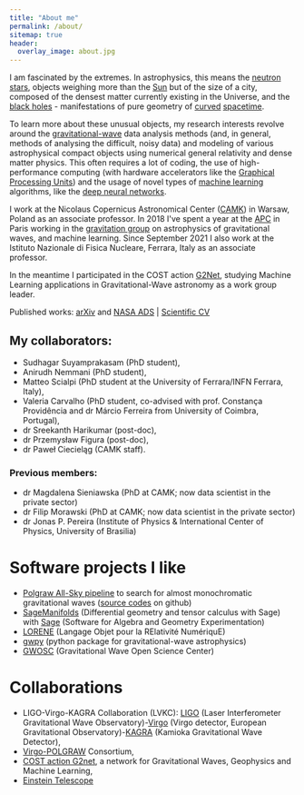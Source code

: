 ```yaml
---
title: "About me"
permalink: /about/
sitemap: true
header:
  overlay_image: about.jpg
---
```


I am fascinated by the extremes. In astrophysics, this means the [neutron stars](https://en.wikipedia.org/wiki/Neutron_star), objects weighing more than the [Sun](https://www.google.co.uk/#q=mass%20of%20the%20sun&rct=j) but of the size of a city, composed of the densest matter currently existing in the Universe, and the [black holes](https://en.wikipedia.org/wiki/Black_hole) - manifestations of pure geometry of [curved](https://en.wikipedia.org/wiki/General_relativity) [spacetime](https://en.wikipedia.org/wiki/Spacetime).

To learn more about these unusual objects, my research interests revolve around the [gravitational-wave](https://en.wikipedia.org/wiki/Gravitational_wave) data analysis methods (and, in general, methods of analysing the difficult, noisy data) and modeling of various astrophysical compact objects using numerical general relativity and dense matter physics. This often requires a lot of coding, the use of high-performance computing (with hardware accelerators like the [Graphical Processing Units](https://en.wikipedia.org/wiki/Graphics_processing_unit)) and the usage of novel types of [machine learning](https://en.wikipedia.org/wiki/Machine_learning) algorithms, like the [deep neural networks](https://en.wikipedia.org/wiki/Machine_learning).  

I work at the Nicolaus Copernicus Astronomical Center (<a target="_blank" href="http://www.camk.edu.pl/">CAMK</a>) in Warsaw, Poland as an associate professor. In 2018 I've spent a year at the [APC](http://www.apc.univ-paris7.fr/APC_CS/) in Paris working in the [gravitation group](http://www.apc.univ-paris7.fr/APC_CS/en/gravitation-0) on astrophysics of gravitational waves, and machine learning. Since September 2021 I also work at the Istituto Nazionale di Fisica Nucleare, Ferrara, Italy as an associate professor. 

In the meantime I participated in the COST action [G2Net](https://www.g2net.eu), studying Machine Learning applications in Gravitational-Wave astronomy as a work group leader. 

Published works: 
<a href="https://arxiv.org/search/?searchtype=author&query=Bejger&abstracts=show&size=200&order=-announced_date_first">arXiv</a> and <a href='https://ui.adsabs.harvard.edu/search/p_=0&q=%20author%3A"Bejger%2C%20M"&sort=date%20desc%2C%20bibcode%20desc'>NASA ADS</a> | <a target="_blank" href="http://users.camk.edu.pl/bejger/mbejger_cv.pdf">Scientific CV</a> 
 

## My collaborators:

* Sudhagar Suyamprakasam (PhD student),
* Anirudh Nemmani (PhD student),
* Matteo Scialpi (PhD student at the University of Ferrara/INFN Ferrara, Italy),
* Valeria Carvalho (PhD student, co-advised with prof. Constança Providência and dr Márcio Ferreira from University of Coimbra, Portugal),
* dr Sreekanth Harikumar (post-doc),
* dr Przemysław Figura (post-doc),
* dr Paweł Ciecieląg (CAMK staff).

### Previous members: 

* dr Magdalena Sieniawska (PhD at CAMK; now data scientist in the private sector) 
* dr Filip Morawski (PhD at CAMK; now data scientist in the private sector) 
* dr Jonas P. Pereira (Institute of Physics & International Center of Physics, University of Brasilia) 

# Software projects I like 
                
* <a href="http://mbejger.github.io/polgraw-allsky/">Polgraw All-Sky pipeline</a> to search for almost monochromatic gravitational waves (<a href="https://github.com/mbejger/polgraw-allsky">source codes</a> on github)
* <a href="http://sagemanifolds.obspm.fr">SageManifolds</a> (Differential geometry and tensor calculus with Sage) with <a href="http://www.sagemath.org">Sage</a> (Software for Algebra and Geometry Experimentation)
* <a href="http://www.lorene.obspm.fr">LORENE</a> (Langage Objet pour la RElativité NumériquE)
* <a href="https://gwpy.github.io">gwpy</a> (python package for gravitational-wave astrophysics)
* <a href="https://www.gw-openscience.org/about">GWOSC</a> (Gravitational Wave Open Science Center)

# Collaborations

* LIGO-Virgo-KAGRA Collaboration (LVKC): <a href="http://www.ligo.caltech.edu">LIGO</a> (Laser Interferometer Gravitational Wave Observatory)-<a href="http://virgo-gw.eu">Virgo</a> (Virgo detector, European Gravitational Observatory)-<a href="http://gwcenter.icrr.u-tokyo.ac.jp/en/">KAGRA</a> (Kamioka Gravitational Wave Detector), 
* <a href="http://polgraw.camk.edu.pl">Virgo-POLGRAW</a> Consortium,
* <a href="g2net.eu">COST action G2net</a>, a network for Gravitational Waves, Geophysics and Machine Learning, 
* <a href="https://www.einstein-telescope.it/en/home-en">Einstein Telescope</a> 
